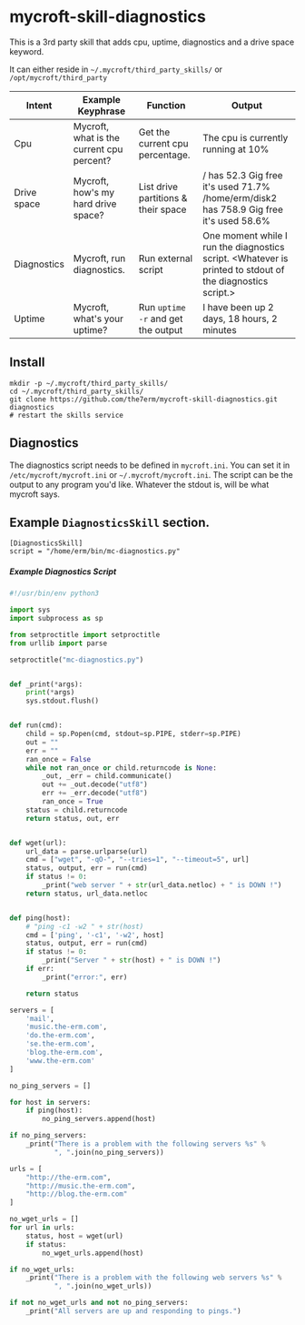 # mycroft-skill-diagnostics

This is a 3rd party skill that adds cpu, uptime, diagnostics and a drive space keyword.

It can either reside in `~/.mycroft/third_party_skills/` or `/opt/mycroft/third_party`

| Intent      | Example Keyphrase                         | Function                                   | Output                                                                                                            |
|-------------|-------------------------------------------|--------------------------------------------|-------------------------------------------------------------------------------------------------------------------|
| Cpu         | Mycroft, what is the current cpu percent? | Get the current cpu percentage.            | The cpu is currently running at 10%                                                                               |
| Drive space | Mycroft, how's my hard drive space?       | List drive partitions & their space        | / has 52.3 Gig free it's used 71.7%<br>/home/erm/disk2 has 758.9 Gig free it's used 58.6%                         |
| Diagnostics | Mycroft, run diagnostics.                 | Run external script                        |  One moment while I run the diagnostics script.  &lt;Whatever is printed to stdout of the diagnostics script.&gt; |
| Uptime      | Mycroft, what's your uptime?              | Run `uptime -r` and get the output         | I have been up 2 days, 18 hours, 2 minutes                                                                        |

## Install
```
mkdir -p ~/.mycroft/third_party_skills/
cd ~/.mycroft/third_party_skills/
git clone https://github.com/the7erm/mycroft-skill-diagnostics.git diagnostics
# restart the skills service
```

## Diagnostics
The diagnostics script needs to be defined in `mycroft.ini`.  You can set it in `/etc/mycroft/mycroft.ini` or `~/.mycroft/mycroft.ini`.  The script can be the output to any program you'd like.  Whatever the stdout is, will be what mycroft says.

## Example `DiagnosticsSkill` section.
```
[DiagnosticsSkill]
script = "/home/erm/bin/mc-diagnostics.py"
```

##### Example Diagnostics Script
```python
#!/usr/bin/env python3

import sys
import subprocess as sp

from setproctitle import setproctitle
from urllib import parse

setproctitle("mc-diagnostics.py")


def _print(*args):
    print(*args)
    sys.stdout.flush()


def run(cmd):
    child = sp.Popen(cmd, stdout=sp.PIPE, stderr=sp.PIPE)
    out = ""
    err = ""
    ran_once = False
    while not ran_once or child.returncode is None:
        _out, _err = child.communicate()
        out += _out.decode("utf8")
        err += _err.decode("utf8")
        ran_once = True
    status = child.returncode
    return status, out, err


def wget(url):
    url_data = parse.urlparse(url)
    cmd = ["wget", "-qO-", "--tries=1", "--timeout=5", url]
    status, output, err = run(cmd)
    if status != 0:
        _print("web server " + str(url_data.netloc) + " is DOWN !")
    return status, url_data.netloc


def ping(host):
    # "ping -c1 -w2 " + str(host)
    cmd = ['ping', '-c1', '-w2', host]
    status, output, err = run(cmd)
    if status != 0:
        _print("Server " + str(host) + " is DOWN !")
    if err:
        _print("error:", err)

    return status

servers = [
    'mail',
    'music.the-erm.com',
    'do.the-erm.com',
    'se.the-erm.com',
    'blog.the-erm.com',
    'www.the-erm.com'
]

no_ping_servers = []

for host in servers:
    if ping(host):
        no_ping_servers.append(host)

if no_ping_servers:
    _print("There is a problem with the following servers %s" %
           ", ".join(no_ping_servers))

urls = [
    "http://the-erm.com",
    "http://music.the-erm.com",
    "http://blog.the-erm.com"
]

no_wget_urls = []
for url in urls:
    status, host = wget(url)
    if status:
        no_wget_urls.append(host)

if no_wget_urls:
    _print("There is a problem with the following web servers %s" %
           ", ".join(no_wget_urls))

if not no_wget_urls and not no_ping_servers:
    _print("All servers are up and responding to pings.")

```
